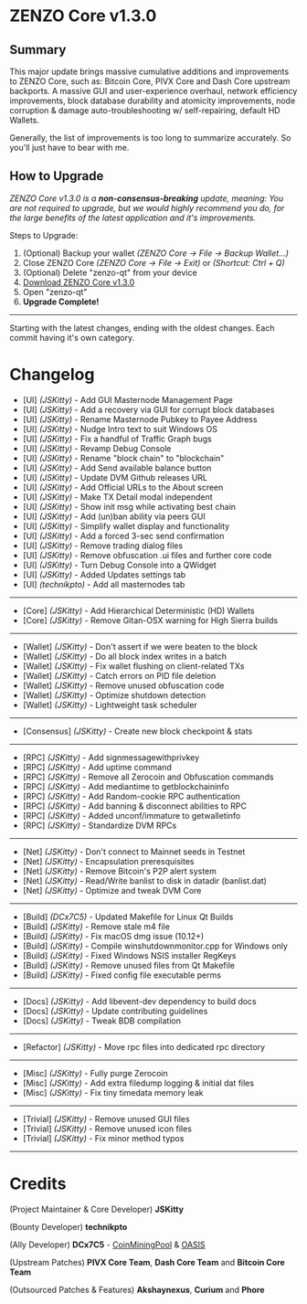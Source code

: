 # ZENZO Core v1.3.0

## Summary
This major update brings massive cumulative additions and improvements to ZENZO Core, such as: Bitcoin Core, PIVX Core and Dash Core upstream backports. A massive GUI and user-experience overhaul, network efficiency improvements, block database durability and atomicity improvements, node corruption & damage auto-troubleshooting w/ self-repairing, default HD Wallets.

Generally, the list of improvements is too long to summarize accurately. So you'll just have to bear with me.

## How to Upgrade
_ZENZO Core v1.3.0 is a **non-consensus-breaking** update, meaning: You are not required to upgrade, but we would
highly recommend you do, for the large benefits of the latest application and it's improvements._

Steps to Upgrade:
1. (Optional) Backup your wallet *(ZENZO Core -> File -> Backup Wallet...)*
2. Close ZENZO Core *(ZENZO Core -> File -> Exit)* or *(Shortcut: Ctrl + Q)*
3. (Optional) Delete "zenzo-qt" from your device
4. [Download ZENZO Core v1.3.0](https://github.com/ZENZO-Ecosystem/ZENZO-Core/releases)
5. Open "zenzo-qt"
6. **Upgrade Complete!**


---
Starting with the latest changes, ending with the oldest changes. Each commit having it's own category.
# Changelog
- [UI] *(JSKitty)* - Add GUI Masternode Management Page
- [UI] *(JSKitty)* - Add a recovery via GUI for corrupt block databases
- [UI] *(JSKitty)* - Rename Masternode Pubkey to Payee Address
- [UI] *(JSKitty)* - Nudge Intro text to suit Windows OS
- [UI] *(JSKitty)* - Fix a handful of Traffic Graph bugs
- [UI] *(JSKitty)* - Revamp Debug Console
- [UI] *(JSKitty)* - Rename "block chain" to "blockchain"
- [UI] *(JSKitty)* - Add Send available balance button
- [UI] *(JSKitty)* - Update DVM Github releases URL
- [UI] *(JSKitty)* - Add Official URLs to the About screen
- [UI] *(JSKitty)* - Make TX Detail modal independent
- [UI] *(JSKitty)* - Show init msg while activating best chain
- [UI] *(JSKitty)* - Add (un)ban ability via peers GUI
- [UI] *(JSKitty)* - Simplify wallet display and functionality
- [UI] *(JSKitty)* - Add a forced 3-sec send confirmation
- [UI] *(JSKitty)* - Remove trading dialog files
- [UI] *(JSKitty)* - Remove obfuscation .ui files and further core code
- [UI] *(JSKitty)* - Turn Debug Console into a QWidget
- [UI] *(JSKitty)* - Added Updates settings tab
- [UI] *(technikpto)* - Add all masternodes tab
---
- [Core] *(JSKitty)* - Add Hierarchical Deterministic (HD) Wallets 
- [Core] *(JSKitty)* - Remove Gitan-OSX warning for High Sierra builds
---
- [Wallet] *(JSKitty)* - Don't assert if we were beaten to the block
- [Wallet] *(JSKitty)* - Do all block index writes in a batch
- [Wallet] *(JSKitty)* - Fix wallet flushing on client-related TXs
- [Wallet] *(JSKitty)* - Catch errors on PID file deletion
- [Wallet] *(JSKitty)* - Remove unused obfuscation code
- [Wallet] *(JSKitty)* - Optimize shutdown detection
- [Wallet] *(JSKitty)* - Lightweight task scheduler
---
- [Consensus] *(JSKitty)* - Create new block checkpoint & stats
---
- [RPC] *(JSKitty)* - Add signmessagewithprivkey
- [RPC] *(JSKitty)* - Add uptime command
- [RPC] *(JSKitty)* - Remove all Zerocoin and Obfuscation commands
- [RPC] *(JSKitty)* - Add mediantime to getblockchaininfo
- [RPC] *(JSKitty)* - Add Random-cookie RPC authentication
- [RPC] *(JSKitty)* - Add banning & disconnect abilities to RPC
- [RPC] *(JSKitty)* - Added unconf/immature to getwalletinfo
- [RPC] *(JSKitty)* - Standardize DVM RPCs
---
- [Net] *(JSKitty)* - Don't connect to Mainnet seeds in Testnet
- [Net] *(JSKitty)* - Encapsulation preresquisites
- [Net] *(JSKitty)* - Remove Bitcoin's P2P alert system
- [Net] *(JSKitty)* - Read/Write banlist to disk in datadir (banlist.dat)
- [Net] *(JSKitty)* - Optimize and tweak DVM Core
---
- [Build] *(DCx7C5)* - Updated Makefile for Linux Qt Builds
- [Build] *(JSKitty)* - Remove stale m4 file
- [Build] *(JSKitty)* - Fix macOS dmg issue (10.12+)
- [Build] *(JSKitty)* - Compile winshutdownmonitor.cpp for Windows only
- [Build] *(JSKitty)* - Fixed Windows NSIS installer RegKeys
- [Build] *(JSKitty)* - Remove unused files from Qt Makefile
- [Build] *(JSKitty)* - Fixed config file executable perms
---
- [Docs] *(JSKitty)* - Add libevent-dev dependency to build docs
- [Docs] *(JSKitty)* - Update contributing guidelines
- [Docs] *(JSKitty)* - Tweak BDB compilation
---
- [Refactor] *(JSKitty)* - Move rpc files into dedicated rpc directory
---
- [Misc] *(JSKitty)* - Fully purge Zerocoin
- [Misc] *(JSKitty)* - Add extra filedump logging & initial dat files
- [Misc] *(JSKitty)* - Fix tiny timedata memory leak
---
- [Trivial] *(JSKitty)* - Remove unused GUI files
- [Trivial] *(JSKitty)* - Remove unused icon files
- [Trivial] *(JSKitty)* - Fix minor method typos

---
# Credits
(Project Maintainer & Core Developer) **JSKitty**

(Bounty Developer) **technikpto**

(Ally Developer) **DCx7C5** - [CoinMiningPool](https://coinminingpool.org/) & [OASIS](http://exploreoasis.com/)

(Upstream Patches) **PIVX Core Team**, **Dash Core Team** and **Bitcoin Core Team**

(Outsourced Patches & Features) **Akshaynexus**, **Curium** and **Phore**
